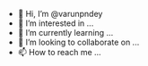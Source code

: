 - 👋 Hi, I’m @varunpndey
- 👀 I’m interested in ...
- 🌱 I’m currently learning ...
- 💞️ I’m looking to collaborate on ...
- 📫 How to reach me ...

<!---
varunpndey/varunpndey is a ✨ special ✨ repository because its `README.md` (this file) appears on your GitHub profile.
You can click the Preview link to take a look at your changes.
--->
